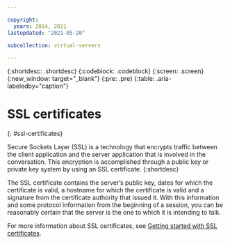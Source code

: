 ```yaml
---

copyright:
  years: 2014, 2021
lastupdated: "2021-05-20"

subcollection: virtual-servers

---
```


{:shortdesc: .shortdesc}
{:codeblock: .codeblock}
{:screen: .screen}
{:new_window: target="_blank"}
{:pre: .pre}
{:table: .aria-labeledby="caption"}

# SSL certificates
{: #ssl-certificates}

  Secure Sockets Layer (SSL) is a technology that encrypts traffic between the client application and the server application that is involved in the conversation. This encryption is accomplished through a public key or private key system by using an SSL certificate.
  {:shortdesc}

  The SSL certificate contains the server’s public key, dates for which the certificate is valid, a hostname for which the certificate is valid and a signature from the certificate authority that issued it. With this information and some protocol information from the beginning of a session, you can be reasonably certain that the server is the one to which it is intending to talk.

For more information about SSL certificates, see [Getting started with SSL certificates](/docs/ssl-certificates?topic=ssl-certificates-getting-started-tutorial#getting-started-tutorial).
